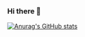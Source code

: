 ### Hi there 👋

[![Anurag's GitHub stats](https://github-readme-stats.vercel.app/api?username=ChenWou)](https://github.com/anuraghazra/github-readme-stats)
